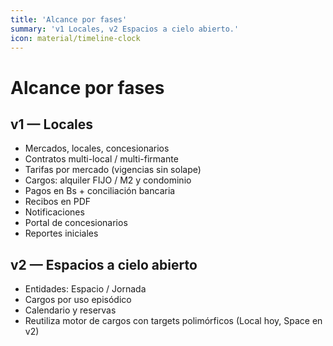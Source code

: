 ```yaml
---
title: 'Alcance por fases'
summary: 'v1 Locales, v2 Espacios a cielo abierto.'
icon: material/timeline-clock
---
```


# Alcance por fases

## v1 — Locales
- Mercados, locales, concesionarios
- Contratos multi-local / multi-firmante
- Tarifas por mercado (vigencias sin solape)
- Cargos: alquiler FIJO / M2 y condominio
- Pagos en Bs + conciliación bancaria
- Recibos en PDF
- Notificaciones
- Portal de concesionarios
- Reportes iniciales

## v2 — Espacios a cielo abierto
- Entidades: Espacio / Jornada
- Cargos por uso episódico
- Calendario y reservas
- Reutiliza motor de cargos con targets polimórficos (Local hoy, Space en v2)
